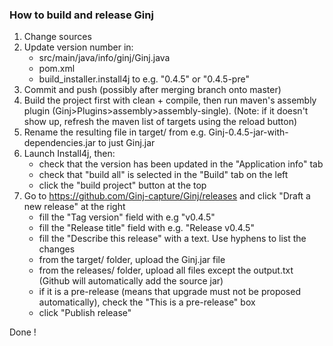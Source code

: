 
### How to build and release Ginj

1. Change sources
2. Update version number in:
    - src/main/java/info/ginj/Ginj.java
    - pom.xml
    - build_installer.install4j
   to e.g. "0.4.5" or "0.4.5-pre"
3. Commit and push (possibly after merging branch onto master)
4. Build the project first with clean + compile, then run maven's assembly plugin (Ginj>Plugins>assembly>assembly-single).
   (Note: if it doesn't show up, refresh the maven list of targets using the reload button)
5. Rename the resulting file in target/ from e.g. Ginj-0.4.5-jar-with-dependencies.jar to just Ginj.jar
6. Launch Install4j, then:
    - check that the version has been updated in the "Application info" tab
    - check that "build all" is selected in the "Build" tab on the left
    - click the "build project" button at the top
7. Go to https://github.com/Ginj-capture/Ginj/releases and click "Draft a new release" at the right
    - fill the "Tag version" field with e.g "v0.4.5"
    - fill the "Release title" field with e.g. "Release v0.4.5"
    - fill the "Describe this release" with a text. Use hyphens to list the changes
    - from the target/ folder, upload the Ginj.jar file
    - from the releases/ folder, upload all files except the output.txt
    (Github will automatically add the source jar)
    - if it is a pre-release (means that upgrade must not be proposed automatically), check the "This is a pre-release" box
    - click "Publish release"
    
Done !